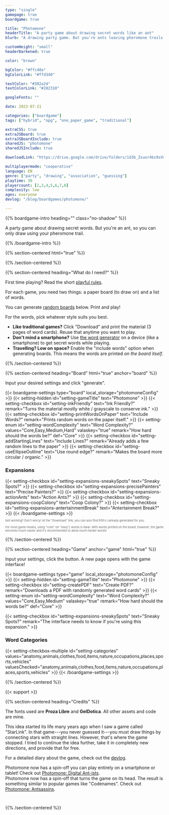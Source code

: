 ```yaml
---
type: "single"
gamepage: true
boardgame: true

title: "Photomone"
headerTitle: "A party game about drawing secret words like an ant"
blurb: "A drawing party game. But you're ants leaving pheromone trails, so drawing just became a lot harder and a lot more fun."

customHeight: "small"
headerDarkened: true

color: "brown"

bgColor: "#ffc48a"
bgColorLink: "#ffd340"

textColor: "#302a24"
textColorLink: "#282310"

googleFonts: ""

date: 2023-07-21

categories: ["boardgame"]
tags: ["hybrid", "opg", "one_paper_game", "traditional"]

extraCSS: true
extraJSBoard: true
extraJSBoardInclude: true
sharedJS: "photomone"
sharedJSInclude: true

downloadLink: "https://drive.google.com/drive/folders/1d3b_Zsuor4bz9sVmQIdErx2p5GIYF6Nk"

multiplayermode: "cooperative"
language: EN
genre: ["party", "drawing", "association", "guessing"]
playtime: 30
playercount: [2,3,4,5,6,7,8]
complexity: low
ages: everyone
devlog: "/blog/boardgames/photomone/"

---
```



{{% boardgame-intro heading="" class="no-shadow" %}}

A party game about drawing secret words. But you're an ant, so you can only draw using your pheromone trail.

{{% /boardgame-intro %}}

{{% section-centered html="true" %}}

<div class="photomone-canvas" data-addui="true" data-pointradiusfactor="0.02" data-pointboundsmin="50" data-pointboundsmax="100" data-linewidthfactor="0.015" data-transparentbackground="false" inkfriendly="" data-noexpansions="true">
</div>

{{% /section-centered %}}

{{% section-centered heading="What do I need?" %}}

First time playing? Read the short [playful rules](rules).

For each game, you need two things: a paper board (to draw on) and a list of words.

You can generate [random boards](#board) below. Print and play!

For the words, pick whatever style suits you best.

* **Like traditional games?** Click "Download" and print the material (3 pages of word cards). Reuse that anytime you want to play.
* **Don't mind a smartphone?** Use [the word generator](#game) on a device (like a smartphone) to get secret words while playing.
* **Travelling? Low on space?** Enable the "include words" option when generating boards. This means the words are printed _on the board itself_.

{{% /section-centered %}}

{{% section-centered heading="Board" html="true" anchor="board" %}}

<p>Input your desired settings and click "generate".</p>

{{< boardgame-settings type="board" local_storage="photomoneConfig" >}}
  {{< setting-hidden id="setting-gameTitle" text="Photomone" >}}
  {{< setting-checkbox id="setting-inkFriendly" text="Ink Friendly?" remark="Turns the material mostly white / grayscale to conserve ink." >}}
  {{< setting-checkbox id="setting-printWordsOnPaper" text="Include Words?" remark="Prints random words on the paper itself." >}}
  {{< setting-enum id="setting-wordComplexity" text="Word Complexity?" values="Core,Easy,Medium,Hard" valaskey="true" remark="How hard should the words be?" def="Core" >}}
  {{< setting-checkbox id="setting-addStartingLines" text="Include Lines?" remark="Already adds a few random lines to the paper" >}}
  {{< setting-checkbox id="setting-useEllipseOutline" text="Use round edge?" remark="Makes the board more circular / organic." >}}

  <h3>Expansions</h3>
  {{< setting-checkbox id="setting-expansions-sneakySpots" text="Sneaky Spots?" >}}
  {{< setting-checkbox id="setting-expansions-precisePainters" text="Precise Painters?" >}}
  {{< setting-checkbox id="setting-expansions-actionAnts" text="Action Ants?" >}}
  {{< setting-checkbox id="setting-expansions-coopColony" text="Coop Colony?" >}}
  {{< setting-checkbox id="setting-expansions-antertainmentBreak" text="Antertainment Break?" >}}
{{< /boardgame-settings >}}

<p style="font-size:0.66em; opacity: 0.66;">Not working? Don't worry! At the "Download" link, you can also find PDFs I already generated for you.</p> 

<p style="font-size:0.66em; opacity: 0.66;">For most game modes, using "core" (or "easy") words is ideal. With words printed on the board, however, the game becomes much easier and it's recommended to allow much harder words!</p> 

{{% /section-centered %}}

{{% section-centered heading="Game" anchor="game" html="true" %}}

<p>Input your settings, click the button. A new page opens with the game interface!</p>

{{< boardgame-settings type="game" local_storage="photomoneConfig" >}}
	{{< setting-hidden id="setting-gameTitle" text="Photomone" >}}
  {{< setting-checkbox id="setting-createPDF" text="Create PDF?" remark="Downloads a PDF with randomly generated word cards" >}}
  {{< setting-enum id="setting-wordComplexity" text="Word Complexity?" values="Core,Easy,Medium" valaskey="true" remark="How hard should the words be?" def="Core" >}}
  <!-- {{< setting-checkbox id="setting-includeNamesAndGeography" text="Include names?" remark="Adds geography and proper names of people, brands, ..." >}} -->
  {{< setting-checkbox id="setting-expansions-sneakySpots" text="Sneaky Spots?" remark="The interface needs to know if you're using this expansion." >}}
  <h3>Word Categories</h3>
  {{< setting-checkbox-multiple id="setting-categories" values="anatomy,animals,clothes,food,items,nature,occupations,places,sports,vehicles" valuesChecked="anatomy,animals,clothes,food,items,nature,occupations,places,sports,vehicles" >}}
{{< /boardgame-settings >}}

{{% /section-centered %}}

{{< support >}}

{{% section-centered heading="Credits" %}}

The fonts used are **Proza Libre** and **GelDotica**. All other assets and code are mine.

This idea started its life many years ago when I saw a game called "StarLink". In that game---you never guessed it---you must draw things by connecting stars with straight lines. However, that's where the game stopped. I tried to continue the idea further, take it in completely new directions, and provide that for free.

For a detailed diary about the game, check out the [devlog](/blog/boardgames/photomone).

<div class="photomone-update-block">
Photomone now has a spin-off you can play entirely on a smartphone or tablet! Check out <a href="https://pandaqi.com/photomone-digital-antists/">Photomone: Digital Ant-ists</a>.
</div>

<div class="photomone-update-block" style="margin-bottom: 3em;">
Photomone now has a spin-off that turns the game on its head. The result is something similar to popular games like "Codenames". Check out <a href="https://pandaqi.com/photomone-antsassins/">Photomone: Antsassins</a>.
</div>

{{% /section-centered %}}

<script>
window.onload = (ev) => {
  const p = new PHOTOMONE.Game({ gameTitle: "photomone", loadGame: false });
}
</script>